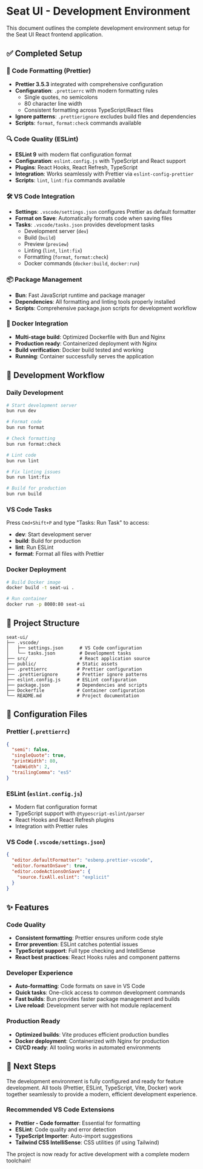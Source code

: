# Seat UI - Development Environment

This document outlines the complete development environment setup for the Seat UI React frontend
application.

## ✅ Completed Setup

### 🎨 Code Formatting (Prettier)

- **Prettier 3.5.3** integrated with comprehensive configuration
- **Configuration**: `.prettierrc` with modern formatting rules
  - Single quotes, no semicolons
  - 80 character line width
  - Consistent formatting across TypeScript/React files
- **Ignore patterns**: `.prettierignore` excludes build files and dependencies
- **Scripts**: `format`, `format:check` commands available

### 🔍 Code Quality (ESLint)

- **ESLint 9** with modern flat configuration format
- **Configuration**: `eslint.config.js` with TypeScript and React support
- **Plugins**: React Hooks, React Refresh, TypeScript
- **Integration**: Works seamlessly with Prettier via `eslint-config-prettier`
- **Scripts**: `lint`, `lint:fix` commands available

### 🛠️ VS Code Integration

- **Settings**: `.vscode/settings.json` configures Prettier as default formatter
- **Format on Save**: Automatically formats code when saving files
- **Tasks**: `.vscode/tasks.json` provides development tasks
  - Development server (`dev`)
  - Build (`build`)
  - Preview (`preview`)
  - Linting (`lint`, `lint:fix`)
  - Formatting (`format`, `format:check`)
  - Docker commands (`docker:build`, `docker:run`)

### 📦 Package Management

- **Bun**: Fast JavaScript runtime and package manager
- **Dependencies**: All formatting and linting tools properly installed
- **Scripts**: Comprehensive package.json scripts for development workflow

### 🐳 Docker Integration

- **Multi-stage build**: Optimized Dockerfile with Bun and Nginx
- **Production ready**: Containerized deployment with Nginx
- **Build verification**: Docker build tested and working
- **Running**: Container successfully serves the application

## 🚀 Development Workflow

### Daily Development

```bash
# Start development server
bun run dev

# Format code
bun run format

# Check formatting
bun run format:check

# Lint code
bun run lint

# Fix linting issues
bun run lint:fix

# Build for production
bun run build
```

### VS Code Tasks

Press `Cmd+Shift+P` and type "Tasks: Run Task" to access:

- **dev**: Start development server
- **build**: Build for production
- **lint**: Run ESLint
- **format**: Format all files with Prettier

### Docker Deployment

```bash
# Build Docker image
docker build -t seat-ui .

# Run container
docker run -p 8080:80 seat-ui
```

## 📁 Project Structure

```
seat-ui/
├── .vscode/
│   ├── settings.json      # VS Code configuration
│   └── tasks.json         # Development tasks
├── src/                   # React application source
├── public/               # Static assets
├── .prettierrc           # Prettier configuration
├── .prettierignore       # Prettier ignore patterns
├── eslint.config.js      # ESLint configuration
├── package.json          # Dependencies and scripts
├── Dockerfile            # Container configuration
└── README.md             # Project documentation
```

## 🔧 Configuration Files

### Prettier (`.prettierrc`)

```json
{
  "semi": false,
  "singleQuote": true,
  "printWidth": 80,
  "tabWidth": 2,
  "trailingComma": "es5"
}
```

### ESLint (`eslint.config.js`)

- Modern flat configuration format
- TypeScript support with `@typescript-eslint/parser`
- React Hooks and React Refresh plugins
- Integration with Prettier rules

### VS Code (`.vscode/settings.json`)

```json
{
  "editor.defaultFormatter": "esbenp.prettier-vscode",
  "editor.formatOnSave": true,
  "editor.codeActionsOnSave": {
    "source.fixAll.eslint": "explicit"
  }
}
```

## ✨ Features

### Code Quality

- **Consistent formatting**: Prettier ensures uniform code style
- **Error prevention**: ESLint catches potential issues
- **TypeScript support**: Full type checking and IntelliSense
- **React best practices**: React Hooks rules and component patterns

### Developer Experience

- **Auto-formatting**: Code formats on save in VS Code
- **Quick tasks**: One-click access to common development commands
- **Fast builds**: Bun provides faster package management and builds
- **Live reload**: Development server with hot module replacement

### Production Ready

- **Optimized builds**: Vite produces efficient production bundles
- **Docker deployment**: Containerized with Nginx for production
- **CI/CD ready**: All tooling works in automated environments

## 🎯 Next Steps

The development environment is fully configured and ready for feature development. All tools
(Prettier, ESLint, TypeScript, Vite, Docker) work together seamlessly to provide a modern, efficient
development experience.

### Recommended VS Code Extensions

- **Prettier - Code formatter**: Essential for formatting
- **ESLint**: Code quality and error detection
- **TypeScript Importer**: Auto-import suggestions
- **Tailwind CSS IntelliSense**: CSS utilities (if using Tailwind)

The project is now ready for active development with a complete modern toolchain!
